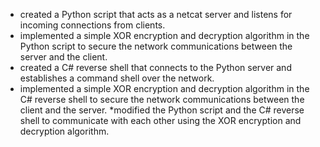


* created a Python script that acts as a netcat server and listens for incoming connections from clients.
* implemented a simple XOR encryption and decryption algorithm in the Python script to secure the network communications between the server and the client.
* created a C# reverse shell that connects to the Python server and establishes a command shell over the network.
* implemented a simple XOR encryption and decryption algorithm in the C# reverse shell to secure the network communications between the client and the server.
*modified the Python script and the C# reverse shell to communicate with each other using the XOR encryption and decryption algorithm.

